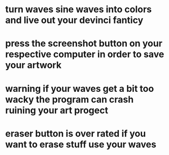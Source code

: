 # turn waves sine waves into colors and live out your devinci fanticy 
# press the screenshot button on your respective computer in order to save your artwork
# warning if your waves get a bit too wacky the program can crash ruining your art progect 
# eraser button is over rated if you want to erase stuff use your waves
